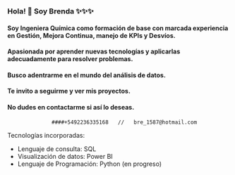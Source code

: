 ### Hola! 👋 Soy Brenda ✨✨✨

#### Soy Ingeniera Química como formación de base con marcada experiencia en Gestión, Mejora Continua, manejo de KPIs y Desvíos.

#### Apasionada por aprender nuevas tecnologías y aplicarlas adecuadamente para resolver problemas.

#### Busco adentrarme en el mundo del análisis de datos. 

#### Te invito a seguirme y ver mis proyectos.

#### No dudes en contactarme si así lo deseas.

                  ####+5492236335168   //   bre_1587@hotmail.com

Tecnologías incorporadas:

- Lenguaje de consulta: SQL
- Visualización de datos: Power BI
- Lenguaje de Programación: Python (en progreso)

<!--
**VigBren/VigBren** is a ✨ _special_ ✨ repository because its `README.md` (this file) appears on your GitHub profile.

Here are some ideas to get you started:

- 🔭 I’m currently working on ...
- 🌱 I’m currently learning ...
- 👯 I’m looking to collaborate on ...
- 🤔 I’m looking for help with ...
- 💬 Ask me about ...
- 📫 How to reach me: ...
- 😄 Pronouns: ...
- ⚡ Fun fact: ...
-->
